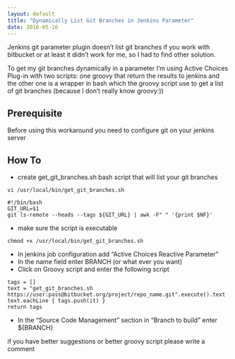 ```yaml
---
layout: default
title: "Dynamically List Git Branches in Jenkins Parameter"
date: 2016-05-16
---
```


Jenkins git parameter plugin doesn’t list git branches if you work with bitbucket or at least it didn’t work for me, so I had to find other solution.

To get my git branches dynamically in a parameter I’m using Active Choices Plug-in with two scripts: one groovy that return the results to jenkins and the other one is a wrapper in bash which the groovy script use to get a list of git branches (because I don’t really know groovy:))

## Prerequisite

Before using this workaround you need to configure git on your jenkins server

## How To

* create get_git_branches.sh bash script that will list your git branches

```
vi /usr/local/bin/get_git_branches.sh
```

```
#!/bin/bash
GIT_URL=$1
git ls-remote --heads --tags ${GIT_URL} | awk -F" " '{print $NF}'
```

* make sure the script is executable

```
chmod +x /usr/local/bin/get_git_branches.sh
```

* In jenkins job configuration add “Active Choices Reactive Parameter”
* In the name field enter BRANCH (or what ever you want)
* Click on Groovy script and enter the following script

```
tags = []
text = "get_git_branches.sh https://user:pass@bitbucket.org/project/repo_name.git".execute().text
text.eachLine { tags.push(it) }
return tags
```

* In the “Source  Code Management” section in “Branch to build” enter ${BRANCH}

if you have better suggestions or better groovy script please write a comment
